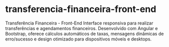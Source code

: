# transferencia-financeira-front-end
Transferência Financeira - Front-End Interface responsiva para realizar transferências e agendamentos financeiros. Desenvolvido com Angular e Bootstrap, oferece cálculos automáticos de taxas, mensagens dinâmicas de erro/sucesso e design otimizado para dispositivos móveis e desktops.

